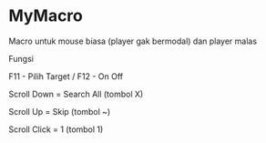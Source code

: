 # MyMacro
Macro untuk mouse biasa (player gak bermodal) dan player malas

Fungsi

F11 - Pilih Target / F12 - On Off

Scroll Down = Search All (tombol X)

Scroll Up = Skip (tombol ~)

Scroll Click = 1 (tombol 1)
